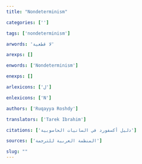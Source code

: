 ```yaml
---
title: "Nondeterminism"

categories: ['']

tags: ['nondeterminism']

arwords: 'لا قطعية'

arexps: []

enwords: ['Nondeterminism']

enexps: []

arlexicons: ['ل']

enlexicons: ['N']

authors: ['Ruqayya Roshdy']

translators: ['Tarek Ibrahim']

citations: ['دليل أكسفورد في السانيات الحاسوبية']

sources: ['المنظمة العربية للترجمة']

slug: ""
---
```

